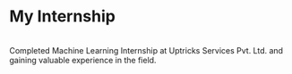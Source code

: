 # My Internship
<br>
Completed Machine Learning Internship at Uptricks Services Pvt. Ltd. and gaining valuable experience in the field.
